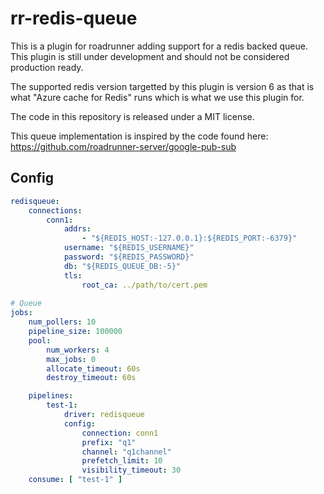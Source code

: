 # rr-redis-queue

This is a plugin for roadrunner adding support for a redis backed queue.
This plugin is still under development and should not be considered production ready.

The supported redis version targetted by this plugin is version 6 as that is what "Azure cache for Redis" runs which
is what we use this plugin for.

The code in this repository is released under a MIT license.

This queue implementation is inspired by the code found here: https://github.com/roadrunner-server/google-pub-sub


## Config

```yaml
redisqueue:
    connections:
        conn1:
            addrs:
                - "${REDIS_HOST:-127.0.0.1}:${REDIS_PORT:-6379}"
            username: "${REDIS_USERNAME}"
            password: "${REDIS_PASSWORD}"
            db: "${REDIS_QUEUE_DB:-5}"
            tls:
                root_ca: ../path/to/cert.pem
                
# Queue
jobs:
    num_pollers: 10
    pipeline_size: 100000
    pool:
        num_workers: 4
        max_jobs: 0
        allocate_timeout: 60s
        destroy_timeout: 60s

    pipelines:
        test-1:
            driver: redisqueue
            config:
                connection: conn1
                prefix: "q1"
                channel: "q1channel"
                prefetch_limit: 10
                visibility_timeout: 30
    consume: [ "test-1" ]
```